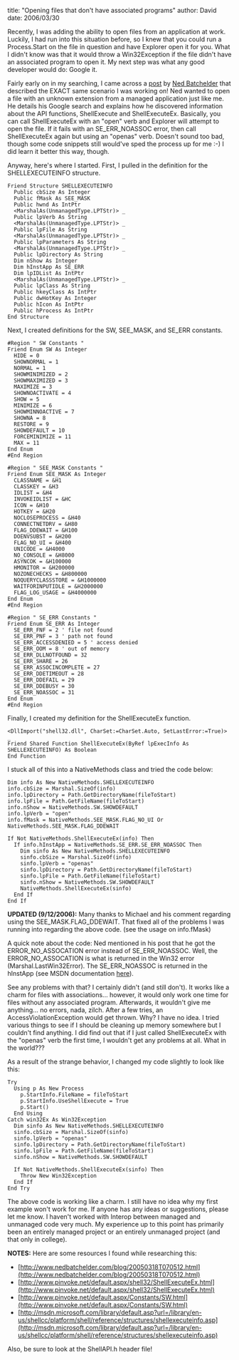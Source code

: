 
title: "Opening files that don't have associated programs"
author: David
date: 2006/03/30

Recently, I was adding the ability to open files from an application at work. Luckily, I had run into this situation before, so I knew that you could run a Process.Start on the file in question and have Explorer open it for you. What I didn't know was that it would throw a Win32Exception if the file didn't have an associated program to open it. My next step was what any good developer would do: Google it.

Fairly early on in my searching, I came across a [post](http://www.nedbatchelder.com/blog/20050318T070512.html) by [Ned Batchelder](http://www.nedbatchelder.com/blog/index.html) that described the EXACT same scenario I was working on! Ned wanted to open a file with an unknown extension from a managed application just like me. He details his Google search and explains how he discovered information about the API functions, ShellExecute and ShellExecuteEx. Basically, you can call ShellExecuteEx with an "open" verb and Explorer will attempt to open the file. If it fails with an SE_ERR_NOASSOC error, then call ShellExecuteEx again but using an "openas" verb. Doesn't sound too bad, though some code snippets still would've sped the process up for me :-) I did learn it better this way, though.

Anyway, here's where I started. First, I pulled in the definition for the SHELLEXECUTEINFO structure.

    Friend Structure SHELLEXECUTEINFO
      Public cbSize As Integer
      Public fMask As SEE_MASK
      Public hwnd As IntPtr
      <MarshalAs(UnmanagedType.LPTStr)> _
      Public lpVerb As String
      <MarshalAs(UnmanagedType.LPTStr)> _
      Public lpFile As String
      <MarshalAs(UnmanagedType.LPTStr)> _
      Public lpParameters As String
      <MarshalAs(UnmanagedType.LPTStr)> _
      Public lpDirectory As String
      Dim nShow As Integer
      Dim hInstApp As SE_ERR
      Dim lpIDList As IntPtr
      <MarshalAs(UnmanagedType.LPTStr)> _
      Public lpClass As String
      Public hkeyClass As IntPtr
      Public dwHotKey As Integer
      Public hIcon As IntPtr
      Public hProcess As IntPtr
    End Structure

Next, I created definitions for the SW, SEE_MASK, and SE_ERR constants.

    #Region " SW Constants "
    Friend Enum SW As Integer
      HIDE = 0
      SHOWNORMAL = 1
      NORMAL = 1
      SHOWMINIMIZED = 2
      SHOWMAXIMIZED = 3
      MAXIMIZE = 3
      SHOWNOACTIVATE = 4
      SHOW = 5
      MINIMIZE = 6
      SHOWMINNOACTIVE = 7
      SHOWNA = 8
      RESTORE = 9
      SHOWDEFAULT = 10
      FORCEMINIMIZE = 11
      MAX = 11
    End Enum
    #End Region

    #Region " SEE_MASK Constants "
    Friend Enum SEE_MASK As Integer
      CLASSNAME = &H1
      CLASSKEY = &H3
      IDLIST = &H4
      INVOKEIDLIST = &HC
      ICON = &H10
      HOTKEY = &H20
      NOCLOSEPROCESS = &H40
      CONNECTNETDRV = &H80
      FLAG_DDEWAIT = &H100
      DOENVSUBST = &H200
      FLAG_NO_UI = &H400
      UNICODE = &H4000
      NO_CONSOLE = &H8000
      ASYNCOK = &H100000
      HMONITOR = &H200000
      NOZONECHECKS = &H800000
      NOQUERYCLASSSTORE = &H1000000
      WAITFORINPUTIDLE = &H2000000
      FLAG_LOG_USAGE = &H4000000
    End Enum
    #End Region

    #Region " SE_ERR Constants "
    Friend Enum SE_ERR As Integer
      SE_ERR_FNF = 2 ' file not found
      SE_ERR_PNF = 3 ' path not found
      SE_ERR_ACCESSDENIED = 5 ' access denied
      SE_ERR_OOM = 8 ' out of memory
      SE_ERR_DLLNOTFOUND = 32
      SE_ERR_SHARE = 26
      SE_ERR_ASSOCINCOMPLETE = 27
      SE_ERR_DDETIMEOUT = 28
      SE_ERR_DDEFAIL = 29
      SE_ERR_DDEBUSY = 30
      SE_ERR_NOASSOC = 31
    End Enum
    #End Region

Finally, I created my definition for the ShellExecuteEx function.

    <DllImport("shell32.dll", CharSet:=CharSet.Auto, SetLastError:=True)> _
    Friend Shared Function ShellExecuteEx(ByRef lpExecInfo As SHELLEXECUTEINFO) As Boolean
    End Function

I stuck all of this into a NativeMethods class and tried the code below: 

    Dim info As New NativeMethods.SHELLEXECUTEINFO
    info.cbSize = Marshal.SizeOf(info)
    info.lpDirectory = Path.GetDirectoryName(fileToStart)
    info.lpFile = Path.GetFileName(fileToStart)
    info.nShow = NativeMethods.SW.SHOWDEFAULT
    info.lpVerb = "open"
    info.fMask = NativeMethods.SEE_MASK.FLAG_NO_UI Or NativeMethods.SEE_MASK.FLAG_DDEWAIT

    If Not NativeMethods.ShellExecuteEx(info) Then
      If info.hInstApp = NativeMethods.SE_ERR.SE_ERR_NOASSOC Then
        Dim sinfo As New NativeMethods.SHELLEXECUTEINFO
        sinfo.cbSize = Marshal.SizeOf(info)
        sinfo.lpVerb = "openas"
        sinfo.lpDirectory = Path.GetDirectoryName(fileToStart)
        sinfo.lpFile = Path.GetFileName(fileToStart)
        sinfo.nShow = NativeMethods.SW.SHOWDEFAULT
        NativeMethods.ShellExecuteEx(sinfo)
      End If
    End If

**UPDATED (9/12/2006):** Many thanks to Michael and his comment regarding using the SEE_MASK.FLAG_DDEWAIT. That fixed all of the problems I was running into regarding the above code. (see the usage on info.fMask)

A quick note about the code: Ned mentioned in his post that he got the ERROR_NO_ASSOCATION error instead of SE_ERR_NOASSOC. Well, the ERROR_NO_ASSOCATION is what is returned in the Win32 error (Marshal.LastWin32Error). The SE_ERR_NOASSOC is returned in the hInstApp (see MSDN documentation [here](http://msdn.microsoft.com/library/default.asp?url=/library/en-us/shellcc/platform/shell/reference/structures/shellexecuteinfo.asp)). 

See any problems with that? I certainly didn't (and still don't). It works like a charm for files with associations... however, it would only work one time for files without any associated program. Afterwards, it wouldn't give me anything... no errors, nada, zilch. After a few tries, an AccessViolationException would get thrown. Why? I have no idea. I tried various things to see if I should be cleaning up memory somewhere but I couldn't find anything. I did find out that if I just called ShellExecuteEx with the "openas" verb the first time, I wouldn't get any problems at all. What in the world???

As a result of the strange behavior, I changed my code slightly to look like this: 

    Try
      Using p As New Process
        p.StartInfo.FileName = fileToStart
        p.StartInfo.UseShellExecute = True
        p.Start()
      End Using
    Catch win32Ex As Win32Exception
      Dim sinfo As New NativeMethods.SHELLEXECUTEINFO
      sinfo.cbSize = Marshal.SizeOf(sinfo)
      sinfo.lpVerb = "openas"
      sinfo.lpDirectory = Path.GetDirectoryName(fileToStart)
      sinfo.lpFile = Path.GetFileName(fileToStart)
      sinfo.nShow = NativeMethods.SW.SHOWDEFAULT

      If Not NativeMethods.ShellExecuteEx(sinfo) Then
        Throw New Win32Exception
      End If
    End Try

The above code is working like a charm. I still have no idea why my first example won't work for me. If anyone has any ideas or suggestions, please let me know. I haven't worked with Interop between managed and unmanaged code very much. My experience up to this point has primarily been an entirely managed project or an entirely unmanaged project (and that only in college).

**NOTES:** Here are some resources I found while researching this:

- [http://www.nedbatchelder.com/blog/20050318T070512.html](http://www.nedbatchelder.com/blog/20050318T070512.html)
- [http://www.pinvoke.net/default.aspx/shell32/ShellExecuteEx.html](http://www.pinvoke.net/default.aspx/shell32/ShellExecuteEx.html)
- [http://www.pinvoke.net/default.aspx/Constants/SW.html](http://www.pinvoke.net/default.aspx/Constants/SW.html)
- [http://msdn.microsoft.com/library/default.asp?url=/library/en-us/shellcc/platform/shell/reference/structures/shellexecuteinfo.asp](http://msdn.microsoft.com/library/default.asp?url=/library/en-us/shellcc/platform/shell/reference/structures/shellexecuteinfo.asp)

Also, be sure to look at the ShellAPI.h header file!
